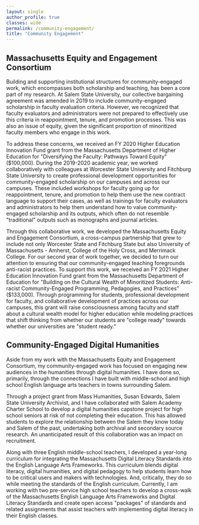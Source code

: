 ```yaml
---
layout: single
author_profile: true
classes: wide
permalink: /community-engagement/
title: "Community Engagement"
---
```


## **Massachusetts Equity and Engagement Consortium**

Building and supporting institutional structures for community-engaged work, which encompasses both scholarship and teaching, has been a core part of my research. At Salem State University, our collective bargaining agreement was amended in 2019 to include community-engaged scholarship in faculty evaluation criteria. However, we recognized that faculty evaluators and administrators were not prepared to effectively use this criteria in reappointment, tenure, and promotion processes. This was also an issue of equity, given the significant proportion of minoritized faculty members who engage in this work.

To address these concerns, we received an FY 2020 Higher Education Innovation Fund grant from the Massachusetts Department of Higher Education for "Diversifying the Faculty: Pathways Toward Equity" ($100,000). During the 2019-2020 academic year, we worked collaboratively with colleagues at Worcester State University and Fitchburg State University to create professional development opportunities for community-engaged scholarship on our campuses and across our campuses. These included workshops for faculty going up for reappointment, tenure, and promotion to help them use the new contract language to support their cases, as well as trainings for faculty evaluators and administrators to help them understand how to value community-engaged scholarship and its outputs, which often do not resemble "traditional" outputs such as monographs and journal articles.

Through this collaborative work, we developed the Massachusetts Equity and Engagement Consortium, a cross-campus partnership that grew to include not only Worcester State and Fitchburg State but also University of Massachusetts - Amherst, College of the Holy Cross, and Merrimack College. For our second year of work together, we decided to turn our attention to ensuring that our community-engaged teaching foregrounds anti-racist practices. To support this work, we received an FY 2021 Higher Education Innovation Fund grant from the Massachusetts Department of Education for "Building on the Cultural Wealth of Minoritized Students: Anti-racist Community-Engaged Programming, Pedagogies, and Practices" ($133,000). Through programming for students, professional development for faculty, and collaborative development of practices across our campuses, this grant will raise consciousness among faculty and staff about a cultural wealth model for higher education while modeling practices that shift thinking from whether our students are "college ready" towards whether our universities are "student ready."

## **Community-Engaged Digital Humanities**

Aside from my work with the Massachusetts Equity and Engagement Consortium, my community-engaged work has focused on engaging new audiences in the humanities through digital humanities. I have done so, primarily, through the connections I have built with middle-school and high school English language arts teachers in towns surrounding Salem.

Through a project grant from Mass Humanities, Susan Edwards, Salem State University Archivist, and I have collaborated with Salem Academy Charter School to develop a digital humanities capstone project for high school seniors at risk of not completing their education. This has allowed students to explore the relationship between the Salem they know today and Salem of the past, undertaking both archival and secondary source research. An unanticipated result of this collaboration was an impact on recruitment.

Along with three English middle-school teachers, I developed a year-long curriculum for integrating the Massachusetts Digital Literacy Standards into the English Language Arts Frameworks. This curriculum blends digital literacy, digital humanities, and digital pedagogy to help students learn how to be critical users and makers with technologies. And, critically, they do so while meeting the standards of the English curriculum. Currently, I am working with two pre-service high school teachers to develop a cross-walk of the Massachusetts English Language Arts Frameworks and Digital Literacy Standards and create open access "packages" of standards and related assignments that assist teachers with implementing digital literacy in their English classes.

